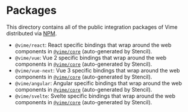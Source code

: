 # Packages

This directory contains all of the public integration packages of Vime distributed 
via [NPM](http://npmjs.com).

- `@vime/react`: React specific bindings that wrap around the web components in [`@vime/core`][core] 
  (auto-generated by Stencil).
- `@vime/vue`: Vue 2 specific bindings that wrap around the web components in [`@vime/core`][core]
  (auto-generated by Stencil).
- `@vime/vue-next`: Vue 3 specific bindings that wrap around the web components in [`@vime/core`][core]
  (auto-generated by Stencil).
- `@vime/angular`: Angular specific bindings that wrap around the web components in [`@vime/core`][core]
  (auto-generated by Stencil).
- `@vime/svelte`: Svelte specific bindings that wrap around the web components in [`@vime/core`][core]
  (auto-generated by Stencil).

[core]: ../core